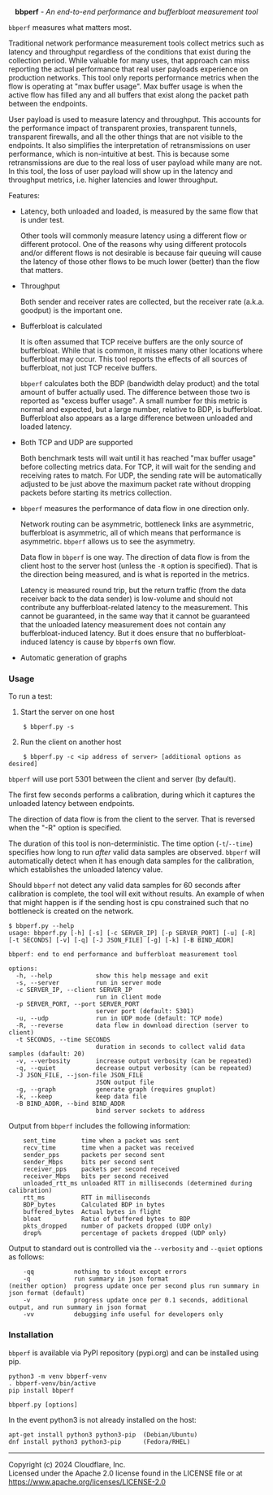<p align="center"><strong>bbperf</strong> <em>- An end-to-end performance and bufferbloat measurement tool</em></p>

`bbperf` measures what matters most.

Traditional network performance measurement tools collect metrics such as latency and throughput regardless of the conditions that exist during the collection period.  While valuable for many uses, that approach can miss reporting the actual performance that real user payloads experience on production networks.  This tool only reports performance metrics when the flow is operating at "max buffer usage".  Max buffer usage is when the active flow has filled any and all buffers that exist along the packet path between the endpoints.

User payload is used to measure latency and throughput.  This accounts for the performance impact of transparent proxies, transparent tunnels, transparent firewalls, and all the other things that are not visible to the endpoints.  It also simplifies the interpretation of retransmissions on user performance, which is non-intuitive at best.  This is because some retransmissions are due to the real loss of user payload while many are not.  In this tool, the loss of user payload will show up in the latency and throughput metrics, i.e. higher latencies and lower throughput.

Features:

* Latency, both unloaded and loaded, is measured by the same flow that is under test.

    Other tools will commonly measure latency using a different flow or different protocol.  One of the reasons why using different protocols and/or different flows is not desirable is because fair queuing will cause the latency of those other flows to be much lower (better) than the flow that matters.

* Throughput

    Both sender and receiver rates are collected, but the receiver rate (a.k.a. goodput) is the important one.

* Bufferbloat is calculated

    It is often assumed that TCP receive buffers are the only source of bufferbloat.  While that is common, it misses many other locations where bufferbloat may occur.  This tool reports the effects of all sources of bufferbloat, not just TCP receive buffers.

    `bbperf` calculates both the BDP (bandwidth delay product) and the total amount of buffer actually used.  The difference between those two is reported as "excess buffer usage".  A small number for this metric is normal and expected, but a large number, relative to BDP, is bufferbloat.  Bufferbloat also appears as a large difference between unloaded and loaded latency.

* Both TCP and UDP are supported

    Both benchmark tests will wait until it has reached "max buffer usage" before collecting metrics data.  For TCP, it will wait for the sending and receiving rates to match.  For UDP, the sending rate will be automatically adjusted to be just above the maximum packet rate without dropping packets before starting its metrics collection.

* `bbperf` measures the performance of data flow in one direction only.

    Network routing can be asymmetric, bottleneck links are asymmetric, bufferbloat is asymmetric, all of which means that performance is asymmetric.  `bbperf` allows us to see the asymmetry.

    Data flow in `bbperf` is one way.  The direction of data flow is from the client host to the server host (unless the `-R` option is specified).  That is the direction being measured, and is what is reported in the metrics.

    Latency is measured round trip, but the return traffic (from the data receiver back to the data sender) is low-volume and should not contribute any bufferbloat-related latency to the measurement.  This cannot be guaranteed, in the same way that it cannot be guaranteed that the unloaded latency measurement does not contain any bufferbloat-induced latency.  But it does ensure that no bufferbloat-induced latency is cause by `bbperf`s own flow.

* Automatic generation of graphs

### Usage

To run a test:

1. Start the server on one host
```
    $ bbperf.py -s
```

2. Run the client on another host
```
    $ bbperf.py -c <ip address of server> [additional options as desired]
```

`bbperf` will use port 5301 between the client and server (by default).

The first few seconds performs a calibration, during which it captures the unloaded latency between endpoints.

The direction of data flow is from the client to the server.  That is reversed when the "-R" option is specified.

The duration of this tool is non-deterministic.  The time option (`-t`/`--time`) specifies how long to run _after_ valid data samples are observed.  `bbperf` will automatically detect when it has enough data samples for the calibration, which establishes the unloaded latency value.

Should `bbperf` not detect any valid data samples for 60 seconds after calibration is complete, the tool will exit without results.  An example of when that might happen is if the sending host is cpu constrained such that no bottleneck is created on the network.

```
$ bbperf.py --help
usage: bbperf.py [-h] [-s] [-c SERVER_IP] [-p SERVER_PORT] [-u] [-R] [-t SECONDS] [-v] [-q] [-J JSON_FILE] [-g] [-k] [-B BIND_ADDR]

bbperf: end to end performance and bufferbloat measurement tool

options:
  -h, --help            show this help message and exit
  -s, --server          run in server mode
  -c SERVER_IP, --client SERVER_IP
                        run in client mode
  -p SERVER_PORT, --port SERVER_PORT
                        server port (default: 5301)
  -u, --udp             run in UDP mode (default: TCP mode)
  -R, --reverse         data flow in download direction (server to client)
  -t SECONDS, --time SECONDS
                        duration in seconds to collect valid data samples (dafault: 20)
  -v, --verbosity       increase output verbosity (can be repeated)
  -q, --quiet           decrease output verbosity (can be repeated)
  -J JSON_FILE, --json-file JSON_FILE
                        JSON output file
  -g, --graph           generate graph (requires gnuplot)
  -k, --keep            keep data file
  -B BIND_ADDR, --bind BIND_ADDR
                        bind server sockets to address
```

Output from `bbperf` includes the following information:
```
    sent_time       time when a packet was sent
    recv_time       time when a packet was received
    sender_pps      packets per second sent
    sender_Mbps     bits per second sent
    receiver_pps    packets per second received
    receiver_Mbps   bits per second received
    unloaded_rtt_ms unloaded RTT in milliseconds (determined during calibration)
    rtt_ms          RTT in milliseconds
    BDP_bytes       Calculated BDP in bytes
    buffered_bytes  Actual bytes in flight
    bloat           Ratio of buffered bytes to BDP
    pkts_dropped    number of packets dropped (UDP only)
    drop%           percentage of packets dropped (UDP only)
```

Output to standard out is controlled via the `--verbosity` and `--quiet` options as follows:
```
    -qq           nothing to stdout except errors
    -q            run summary in json format
(neither option)  progress update once per second plus run summary in json format (default)
    -v            progress update once per 0.1 seconds, additional output, and run summary in json format
    -vv           debugging info useful for developers only
```

### Installation

`bbperf` is available via PyPI repository (pypi.org) and can be installed using pip.

```
python3 -m venv bbperf-venv
. bbperf-venv/bin/active
pip install bbperf

bbperf.py [options]
```

In the event python3 is not already installed on the host:

```
apt-get install python3 python3-pip  (Debian/Ubuntu)
dnf install python3 python3-pip      (Fedora/RHEL)
```

---
Copyright (c) 2024 Cloudflare, Inc.<br/>
Licensed under the Apache 2.0 license found in the LICENSE file or at https://www.apache.org/licenses/LICENSE-2.0

